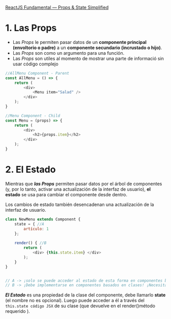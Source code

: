 [ReactJS Fundamental — Props & State Simplified](https://medium.com/@infinitypaul/reactjs-fundamental-props-state-simplified-bb2cd73803d5)

# 1. Las Props

- Las *Props* le permiten pasar datos de un **componente principal (envoltorio o padre)** a un **componente secundario (incrustado o hijo)**. 
- Las *Props* son como un argumento para una función.
- Las *Props* son utiles al momento de mostrar una parte de informació sin usar código complejo

```js
//AllMenu Component - Parent
const AllMenu = () => {
    return (
        <div>
            <Menu item="Salad" />
        </div>
    );
}

//Menu Component - Child
const Menu = (props) => {
    return (
        <div>
            <h2>{props.item}</h2>
        </div>
    );
}

```

# 2. El Estado

Mientras que ***las Props*** permiten pasar datos por el árbol de componentes (y, por lo tanto, activar una actualización de la interfaz de usuario), **el estado** se usa para cambiar el componente desde dentro.

Los cambios de estado también desencadenan una actualización de la interfaz de usuario.

```js
class NewMenu extends Component { 
    state = { //A
        artículo: 1 
    };  
 
    render() { //B
        return ( 
            <div> {this.state.item} </div> 
        ); 
    } 
}


// A -> ¡solo se puede acceder al estado de esta forma en componentes basados ​​en clases! 
// B -> ¡Debe implementarse en componentes basados ​​en clases! ¡Necesita devolver algo de JSX! 
```

***El Estado***  es una propiedad de la clase del componente, debe llamarlo **state** (el nombre no es opcional).
Luego puede acceder a él a través del `this.state código JSX` de su clase (que devuelve en el render()método requerido ).
